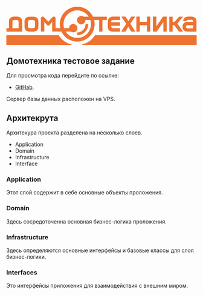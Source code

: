 <p align="center">
    <svg viewBox="0 0 296.05 59.58" id="main-logo-dt" width="100%" height="100%">
        <path fill="#ee7230" d="M138.58,45.58a33.77,33.77,0,0,1-20.11,14.49V61h178.1V45.58h-158Zm-56.8,0H0.52V61H101.89V60.07A33.77,33.77,0,0,1,81.78,45.58ZM259.23,30.16h2.53l7.4,9.94h6.33l-9-12.38,9-10.79H269.3l-7.06,8h-3v-8H254V40.1h5.28V30.16Zm-14.44-5v15H250V16.89h-5.67l-10.47,15v-15h-5.4V40.1h6Zm36.62-2.61a2.71,2.71,0,0,1,1.94-.67h5.3a2.45,2.45,0,0,1,1.83.63,2.19,2.19,0,0,1,.57,1.79v0.63H282a8.36,8.36,0,0,0-4.87,1.64c-2.27,1.84-2.4,4-2.4,5.86v0.06c0,1.84.14,4.16,2.4,6A8,8,0,0,0,282,40.1h14.29V24.78c0-1.84-.07-4.42-2.32-6.26a7.81,7.81,0,0,0-4.78-1.64h-6.12A8.61,8.61,0,0,0,278,18.52a6.17,6.17,0,0,0-2.32,5.34H281A1.91,1.91,0,0,1,281.41,22.52Zm9.68,7.59V35L283,35a3,3,0,0,1-2.33-.77,2.08,2.08,0,0,1-.57-1.74,2.1,2.1,0,0,1,.57-1.63,3,3,0,0,1,2.33-.74h8.1v0Zm-83,0h11.09v10h5.17V16.89h-5.17v8H208.08v-8h-5.27V40.1h5.27v-10Zm-47.26,8.35a8.08,8.08,0,0,0,4.86,1.63h11.57V34.85H166.31a3.48,3.48,0,0,1-1.88-.81,3.4,3.4,0,0,1-.74-2.34V31h13.57V25.67H163.68V24.89a2.44,2.44,0,0,1,.74-2,3.44,3.44,0,0,1,1.88-.81h10.94V16.89H165.68a8,8,0,0,0-4.87,1.64c-2.26,1.83-2.41,4.42-2.41,6.26v7.4C158.41,34,158.56,36.63,160.82,38.47Zm-129.59,0a8.07,8.07,0,0,0,4.86,1.63h7A8.08,8.08,0,0,0,48,38.46c2.26-1.83,2.4-4.43,2.4-6.26V24.82c0-1.83-.14-4.42-2.4-6.26a8,8,0,0,0-4.87-1.63h-7a8,8,0,0,0-4.86,1.63C29,20.4,28.82,23,28.82,24.82V32.2C28.82,34,29,36.63,31.23,38.46ZM34.1,25.3a3.4,3.4,0,0,1,.73-2.35,3.53,3.53,0,0,1,1.88-.8h5.77a3.53,3.53,0,0,1,1.87.8,3.46,3.46,0,0,1,.73,2.35v6.43a3.42,3.42,0,0,1-.73,2.34,3.43,3.43,0,0,1-1.87.81H36.71a3.43,3.43,0,0,1-1.88-.81,3.36,3.36,0,0,1-.73-2.34V25.3ZM185.72,40.1l4.46-7.54,4.68,7.54h6.44l-7.9-12.32L201,16.89h-6.12l-4.55,6.87-4.6-6.87h-6.33L187,28,179.1,40.1h6.62ZM25.07,24.84c0-1.85-.15-4.45-2.42-6.3a8.05,8.05,0,0,0-4.9-1.65H11.9A8,8,0,0,0,7,18.54C4.73,20.39,4.58,23,4.58,24.84v10H0.64V40.1H25.07V24.84Zm-5.41,10H10V25.33A3.41,3.41,0,0,1,10.74,23a3.49,3.49,0,0,1,1.88-.82H17a3.5,3.5,0,0,1,1.89.82,3.41,3.41,0,0,1,.74,2.37v9.52Zm118.23-6.32a27.12,27.12,0,0,0-.76-6.37h7.69V40.1H150V22.15h6.86V16.93h-21.6a27.12,27.12,0,0,0-50.9,17.86H77.12V22.07h0V19.8a3.21,3.21,0,0,0-2.17-2.95,2.62,2.62,0,0,0-2.38.57c-0.64.52-6.29,6.76-6.86,7.44-0.58-.68-6.23-6.92-6.87-7.44a2.62,2.62,0,0,0-2.38-.57,3.21,3.21,0,0,0-2.17,2.95v2.26h0V40h5.26V24.89l3.84,4.58a3.33,3.33,0,0,0,2.33,1.59A3.32,3.32,0,0,0,68,29.47l3.84-4.58V40H86.21A27.12,27.12,0,0,0,137.89,28.52ZM110.77,49.9a21.37,21.37,0,0,1-18-9.89h8.16a6.46,6.46,0,1,0-2.78-5.22h-7.8a21.37,21.37,0,0,1,38.39-17.86h-8.23a6.47,6.47,0,1,0,2.91,5.22h7.78A21.38,21.38,0,0,1,110.77,49.9Zm0-8.44v4.3A17.25,17.25,0,0,0,128,28.57h-4.3A13,13,0,0,1,110.8,41.46Z" transform="translate(-0.52 -1.4)"></path>
    </svg>
</p>

## Домотехника тестовое задание

Для просмотра кода перейдите по ссылке:

- [GitHab](https://github.com/DanilGH/domotekhnika).

Сервер базы данных расположен на VPS.


## Архитекрута

Архитекура проекта разделена на несколько слоев. 

- Application
- Domain
- Infrastructure
- Interface

### Application 
Этот слой содержит в себе основные объекты проложения.
### Domain 
Здесь сосредоточенна основная бизнес-логика проложения.
### Infrastructure 
Здесь определяются основные интерфейсы и базовые классы для слоя бизнес-логики.
### Interfaces 
Это интерфейсы приложения для взаимодействия с внешним миром.
